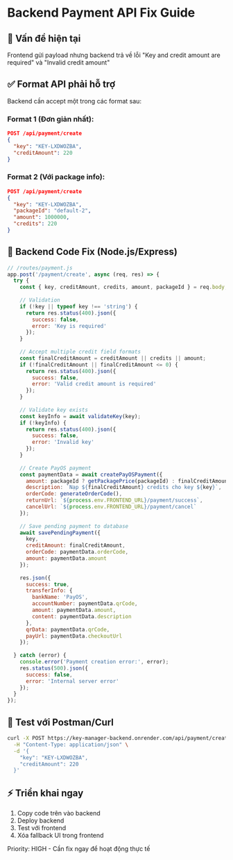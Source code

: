 # Backend Payment API Fix Guide

## 🚨 Vấn đề hiện tại
Frontend gửi payload nhưng backend trả về lỗi "Key and credit amount are required" và "Invalid credit amount"

## ✅ Format API phải hỗ trợ
Backend cần accept một trong các format sau:

### Format 1 (Đơn giản nhất):
```json
POST /api/payment/create
{
  "key": "KEY-LXDWOZBA",
  "creditAmount": 220
}
```

### Format 2 (Với package info):
```json
POST /api/payment/create
{
  "key": "KEY-LXDWOZBA", 
  "packageId": "default-2",
  "amount": 1000000,
  "credits": 220
}
```

## 🔧 Backend Code Fix (Node.js/Express)

```javascript
// /routes/payment.js
app.post('/payment/create', async (req, res) => {
  try {
    const { key, creditAmount, credits, amount, packageId } = req.body;
    
    // Validation
    if (!key || typeof key !== 'string') {
      return res.status(400).json({ 
        success: false, 
        error: 'Key is required' 
      });
    }
    
    // Accept multiple credit field formats
    const finalCreditAmount = creditAmount || credits || amount;
    if (!finalCreditAmount || finalCreditAmount <= 0) {
      return res.status(400).json({ 
        success: false, 
        error: 'Valid credit amount is required' 
      });
    }
    
    // Validate key exists
    const keyInfo = await validateKey(key);
    if (!keyInfo) {
      return res.status(400).json({ 
        success: false, 
        error: 'Invalid key' 
      });
    }
    
    // Create PayOS payment
    const paymentData = await createPayOSPayment({
      amount: packageId ? getPackagePrice(packageId) : finalCreditAmount * 1000, // VNĐ
      description: `Nạp ${finalCreditAmount} credits cho key ${key}`,
      orderCode: generateOrderCode(),
      returnUrl: `${process.env.FRONTEND_URL}/payment/success`,
      cancelUrl: `${process.env.FRONTEND_URL}/payment/cancel`
    });
    
    // Save pending payment to database
    await savePendingPayment({
      key,
      creditAmount: finalCreditAmount,
      orderCode: paymentData.orderCode,
      amount: paymentData.amount
    });
    
    res.json({
      success: true,
      transferInfo: {
        bankName: 'PayOS',
        accountNumber: paymentData.qrCode,
        amount: paymentData.amount,
        content: paymentData.description
      },
      qrData: paymentData.qrCode,
      payUrl: paymentData.checkoutUrl
    });
    
  } catch (error) {
    console.error('Payment creation error:', error);
    res.status(500).json({ 
      success: false, 
      error: 'Internal server error' 
    });
  }
});
```

## 🧪 Test với Postman/Curl

```bash
curl -X POST https://key-manager-backend.onrender.com/api/payment/create \
  -H "Content-Type: application/json" \
  -d '{
    "key": "KEY-LXDWOZBA",
    "creditAmount": 220
  }'
```

## ⚡ Triển khai ngay
1. Copy code trên vào backend
2. Deploy backend 
3. Test với frontend
4. Xóa fallback UI trong frontend

Priority: HIGH - Cần fix ngay để hoạt động thực tế
